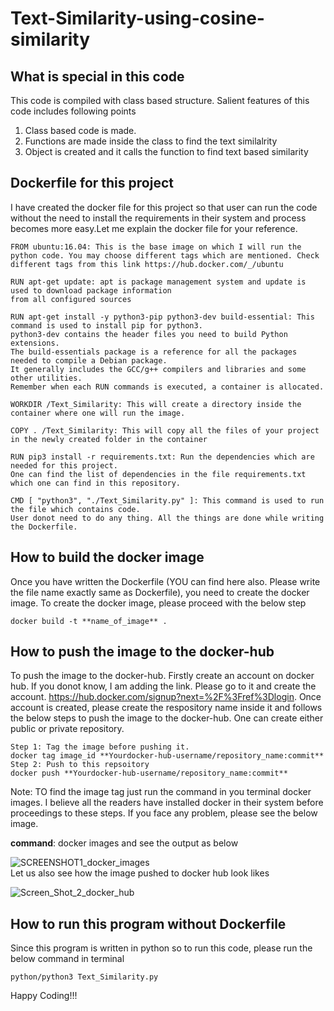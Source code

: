 # Text-Similarity-using-cosine-similarity  

## What is special in this code  
This code is compiled with class based structure. Salient features of this code includes following points
<ol>
  <li> Class based code is made.</li>
  <li> Functions are made inside the class to find the text similalrity</li>
  <li> Object is created and it calls the function to find text based similarity</li>
  </ol>  

## Dockerfile for this project  

I have created the docker file for this project so that user can run the code without the need to install the requirements in their system and process becomes more easy.Let me explain the docker file for your reference.   
```
FROM ubuntu:16.04: This is the base image on which I will run the python code. You may choose different tags which are mentioned. Check different tags from this link https://hub.docker.com/_/ubuntu
``` 
```
RUN apt-get update: apt is package management system and update is used to download package information     
from all configured sources
```
```
RUN apt-get install -y python3-pip python3-dev build-essential: This command is used to install pip for python3.  
python3-dev contains the header files you need to build Python extensions.  
The build-essentials package is a reference for all the packages needed to compile a Debian package.  
It generally includes the GCC/g++ compilers and libraries and some other utilities.  
Remember when each RUN commands is executed, a container is allocated.
```  
```  
WORKDIR /Text_Similarity: This will create a directory inside the container where one will run the image.
```
```
COPY . /Text_Similarity: This will copy all the files of your project in the newly created folder in the container
```
```
RUN pip3 install -r requirements.txt: Run the dependencies which are needed for this project.  
One can find the list of dependencies in the file requirements.txt which one can find in this repository. 
```
```
CMD [ "python3", "./Text_Similarity.py" ]: This command is used to run the file which contains code.  
User donot need to do any thing. All the things are done while writing the Dockerfile.
```  

## How to build the docker image  
Once you have written the Dockerfile (YOU can find here also. Please write the file name exactly same as Dockerfile), you need to create the docker image. To create the docker image, please proceed with the below step  
```
docker build -t **name_of_image** .
```
## How to push the image to the docker-hub  
To push the image to the docker-hub. Firstly create an account on docker hub. If you donot know, I am adding the link. Please go to it and create the account. https://hub.docker.com/signup?next=%2F%3Fref%3Dlogin. Once account is created, please create the respository name inside it and follows the below steps to push the image to the docker-hub. One can create either public or private repository.  
```
Step 1: Tag the image before pushing it.  
docker tag image_id **Yourdocker-hub-username/repository_name:commit**
Step 2: Push to this repsoitory  
docker push **Yourdocker-hub-username/repository_name:commit**  
```
Note: TO find the image tag just run the command in you terminal docker images. I believe all the readers have installed docker in their system before proceedings to these steps. If you face any problem, please see the below image.  

**command**: docker images and see the output as below  

![SCREENSHOT1_docker_images](https://user-images.githubusercontent.com/3431730/62416593-48baed80-b65b-11e9-8e07-6b799480907a.png)  
Let us also see how the image pushed to docker hub look likes  

![Screen_Shot_2_docker_hub](https://user-images.githubusercontent.com/3431730/62416610-8d468900-b65b-11e9-867e-80a0b3c24a2b.png)

## How to run this program without Dockerfile 

Since this program is written in python so to run this code, please run the below command in terminal  

```
python/python3 Text_Similarity.py   
```

Happy Coding!!!
